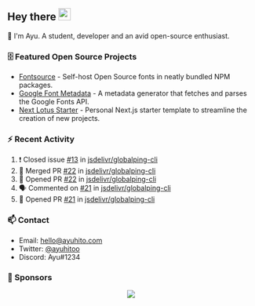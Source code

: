 ## Hey there <img src="https://media.giphy.com/media/hvRJCLFzcasrR4ia7z/giphy.gif" width="25" height="25">

📝 I'm Ayu. A student, developer and an avid open-source enthusiast.

### 🗄 Featured Open Source Projects

- [Fontsource](https://github.com/fontsource/fontsource) - Self-host Open Source fonts in neatly bundled NPM packages.
- [Google Font Metadata](https://github.com/fontsource/google-font-metadata) - A metadata generator that fetches and parses the Google Fonts API.
- [Next Lotus Starter](https://github.com/DecliningLotus/next-lotus-starter) - Personal Next.js starter template to streamline the creation of new projects.

### ⚡ Recent Activity

<!--START_SECTION:activity-->

1. ❗️ Closed issue [#13](https://github.com/jsdelivr/globalping-cli/issues/13) in [jsdelivr/globalping-cli](https://github.com/jsdelivr/globalping-cli)
2. 🎉 Merged PR [#22](https://github.com/jsdelivr/globalping-cli/pull/22) in [jsdelivr/globalping-cli](https://github.com/jsdelivr/globalping-cli)
3. 💪 Opened PR [#22](https://github.com/jsdelivr/globalping-cli/pull/22) in [jsdelivr/globalping-cli](https://github.com/jsdelivr/globalping-cli)
4. 🗣 Commented on [#21](https://github.com/jsdelivr/globalping-cli/issues/21) in [jsdelivr/globalping-cli](https://github.com/jsdelivr/globalping-cli)
5. 💪 Opened PR [#21](https://github.com/jsdelivr/globalping-cli/pull/21) in [jsdelivr/globalping-cli](https://github.com/jsdelivr/globalping-cli)
<!--END_SECTION:activity-->

### 📫 Contact

- Email: hello@ayuhito.com
- Twitter: [@ayuhitoo](https://twitter.com/ayuhitoo)
- Discord: Ayu#1234


### :sparkling_heart: Sponsors

<p align="center">
  <a href="https://cdn.jsdelivr.net/gh/ayuhito/ayuhito/sponsors.svg">
    <img src='https://cdn.jsdelivr.net/gh/ayuhito/ayuhito/sponsors.svg'/>
  </a>
</p>